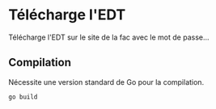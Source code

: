 # Télécharge l'EDT

Télécharge l'EDT sur le site de la fac avec le mot de passe...

## Compilation
Nécessite une version standard de Go pour la compilation.

```bash
go build
```
